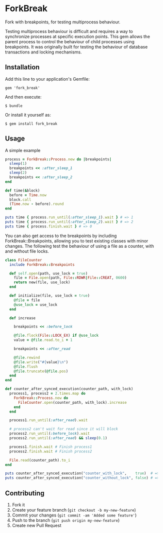 # ForkBreak

Fork with breakpoints, for testing multiprocess behaviour.

Testing multiprocess behaviour is difficult and requires a way to synchronize processes at
specific execution points. This gem allows the parent process to control the behaviour of child processes using
breakpoints. It was originally built for testing the behaviour of database transactions and locking mechanisms.

## Installation

Add this line to your application's Gemfile:

    gem 'fork_break'

And then execute:

    $ bundle

Or install it yourself as:

    $ gem install fork_break

## Usage

A simple example

```ruby
process = ForkBreak::Process.new do |breakpoints|
  sleep(1)
  breakpoints << :after_sleep_1
  sleep(2)
  breakpoints << :after_sleep_2
end

def time(&block)
  before = Time.now
  block.call
  (Time.now - before).round
end

puts time { process.run_until(:after_sleep_1).wait } # => 1
puts time { process.run_until(:after_sleep_2).wait } # => 2
puts time { process.finish.wait } # => 0
```

You can also get access to the breakpoints by including ForkBreak::Breakpoints, allowing you to test
existing classes with minor changes. The following test the behaviour of using a file as a counter, with
and without file locks.

```ruby
class FileCounter
  include ForkBreak::Breakpoints

  def self.open(path, use_lock = true)
    file = File.open(path, File::RDWR|File::CREAT, 0600)
    return new(file, use_lock)
  end

  def initialize(file, use_lock = true)
    @file = file
    @use_lock = use_lock
  end

  def increase

    breakpoints << :before_lock

    @file.flock(File::LOCK_EX) if @use_lock
    value = @file.read.to_i + 1

    breakpoints << :after_read

    @file.rewind
    @file.write("#{value}\n")
    @file.flush
    @file.truncate(@file.pos)
  end
end

def counter_after_synced_execution(counter_path, with_lock)
  process1, process2 = 2.times.map do
    ForkBreak::Process.new do
      FileCounter.open(counter_path, with_lock).increase
    end
  end

  process1.run_until(:after_read).wait

  # process2 can't wait for read since it will block
  process2.run_until(:before_lock).wait
  process2.run_until(:after_read) && sleep(0.1)

  process1.finish.wait # Finish process1
  process2.finish.wait # Finish process2

  File.read(counter_path).to_i
end

puts counter_after_synced_execution("counter_with_lock",    true)  # => 2
puts counter_after_synced_execution("counter_without_lock", false) # => 1
```

## Contributing

1. Fork it
2. Create your feature branch (`git checkout -b my-new-feature`)
3. Commit your changes (`git commit -am 'Added some feature'`)
4. Push to the branch (`git push origin my-new-feature`)
5. Create new Pull Request
